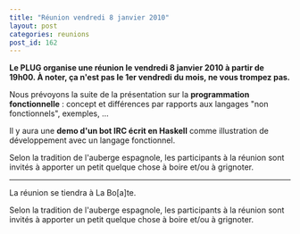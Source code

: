 ```yaml
---
title: "Réunion vendredi 8 janvier 2010"
layout: post
categories: reunions
post_id: 162
---
```

**Le PLUG organise une réunion le vendredi 8 janvier 2010 à partir de 19h00.
À noter, ça n'est pas le 1er vendredi du mois, ne vous trompez pas.**

Nous prévoyons la suite de la présentation sur la **programmation fonctionnelle** : concept et différences par rapports aux langages "non fonctionnels", exemples, …

Il y aura une **demo d'un bot IRC écrit en Haskell** comme illustration de développement avec un langage fonctionnel.

Selon la tradition de l'auberge espagnole, les participants à la réunion sont invités à apporter un petit quelque chose à boire et/ou à grignoter.

----
La réunion se tiendra à La Bo\[a\]te.

Selon la tradition de l'auberge espagnole, les participants à la réunion sont invités à apporter un petit quelque chose à boire et/ou à grignoter.